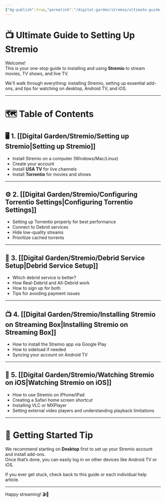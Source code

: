 ```yaml
---
{"dg-publish":true,"permalink":"/digital-garden/stremio/ultimate-guide-to-stremio-setup/","title":"Ultimate Guide to Stremio Setup","tags":["stremio","index"]}
---
```



# 📺 Ultimate Guide to Setting Up Stremio

Welcome!  
This is your one-stop guide to installing and using **Stremio** to stream movies, TV shows, and live TV.

We'll walk through everything: installing Stremio, setting up essential add-ons, and tips for watching on desktop, Android TV, and iOS.

---

# 🗺️ Table of Contents

## 🖥️ 1. [[Digital Garden/Stremio/Setting up Stremio\|Setting up Stremio]]
- Install Stremio on a computer (Windows/Mac/Linux)
- Create your account
- Install **USA TV** for live channels
- Install **Torrentio** for movies and shows

---

## ⚙️ 2. [[Digital Garden/Stremio/Configuring Torrentio Settings\|Configuring Torrentio Settings]]
- Setting up Torrentio properly for best performance
- Connect to Debrid services
- Hide low-quality streams
- Prioritize cached torrents

---

## 🔄 3. [[Digital Garden/Stremio/Debrid Service Setup\|Debrid Service Setup]]
- Which debrid service is better?
- How Real-Debrid and All-Debrid work
- How to sign up for both
- Tips for avoiding payment issues

---

## 📺 4. [[Digital Garden/Stremio/Installing Stremio on Streaming Box\|Installing Stremio on Streaming Box]]
- How to install the Stremio app via Google Play
- How to sideload if needed
- Syncing your account on Android TV

---

## 📱 5. [[Digital Garden/Stremio/Watching Stremio on iOS\|Watching Stremio on iOS]]
- How to use Stremio on iPhone/iPad
- Creating a Safari home screen shortcut
- Installing VLC or MXPlayer
- Setting external video players and understanding playback limitations

---

# 🌟 Getting Started Tip

We recommend starting on **Desktop** first to set up your Stremio account and install add-ons.  
Once that’s done, you can easily log in on other devices like Android TV or iOS.

If you ever get stuck, check back to this guide or each individual help article.


---

Happy streaming! 🎬🍿